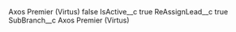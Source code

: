 <?xml version="1.0" encoding="UTF-8"?>
<CustomMetadata xmlns="http://soap.sforce.com/2006/04/metadata" xmlns:xsi="http://www.w3.org/2001/XMLSchema-instance" xmlns:xsd="http://www.w3.org/2001/XMLSchema">
    <label>Axos Premier (Virtus)</label>
    <protected>false</protected>
    <values>
        <field>IsActive__c</field>
        <value xsi:type="xsd:boolean">true</value>
    </values>
    <values>
        <field>ReAssignLead__c</field>
        <value xsi:type="xsd:boolean">true</value>
    </values>
    <values>
        <field>SubBranch__c</field>
        <value xsi:type="xsd:string">Axos Premier (Virtus)</value>
    </values>
</CustomMetadata>
